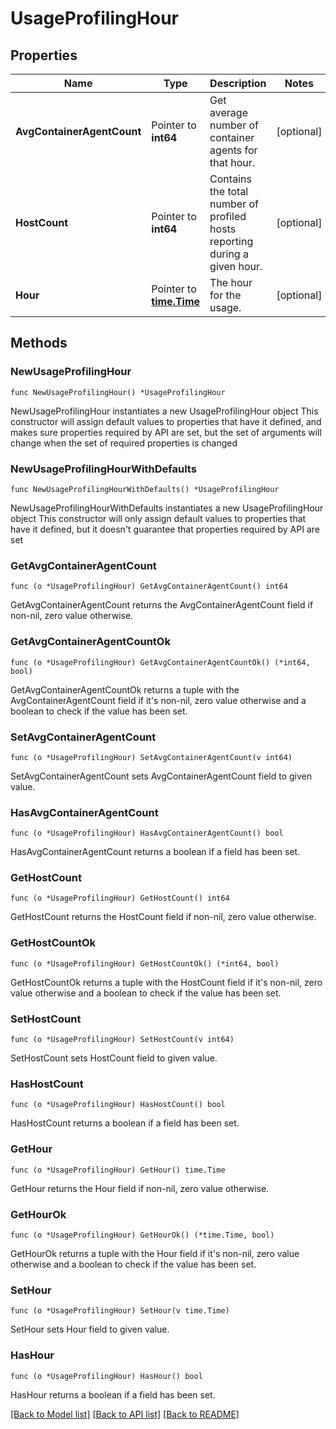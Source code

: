 # UsageProfilingHour

## Properties

Name | Type | Description | Notes
------------ | ------------- | ------------- | -------------
**AvgContainerAgentCount** | Pointer to **int64** | Get average number of container agents for that hour. | [optional] 
**HostCount** | Pointer to **int64** | Contains the total number of profiled hosts reporting during a given hour. | [optional] 
**Hour** | Pointer to [**time.Time**](time.Time.md) | The hour for the usage. | [optional] 

## Methods

### NewUsageProfilingHour

`func NewUsageProfilingHour() *UsageProfilingHour`

NewUsageProfilingHour instantiates a new UsageProfilingHour object
This constructor will assign default values to properties that have it defined,
and makes sure properties required by API are set, but the set of arguments
will change when the set of required properties is changed

### NewUsageProfilingHourWithDefaults

`func NewUsageProfilingHourWithDefaults() *UsageProfilingHour`

NewUsageProfilingHourWithDefaults instantiates a new UsageProfilingHour object
This constructor will only assign default values to properties that have it defined,
but it doesn't guarantee that properties required by API are set

### GetAvgContainerAgentCount

`func (o *UsageProfilingHour) GetAvgContainerAgentCount() int64`

GetAvgContainerAgentCount returns the AvgContainerAgentCount field if non-nil, zero value otherwise.

### GetAvgContainerAgentCountOk

`func (o *UsageProfilingHour) GetAvgContainerAgentCountOk() (*int64, bool)`

GetAvgContainerAgentCountOk returns a tuple with the AvgContainerAgentCount field if it's non-nil, zero value otherwise
and a boolean to check if the value has been set.

### SetAvgContainerAgentCount

`func (o *UsageProfilingHour) SetAvgContainerAgentCount(v int64)`

SetAvgContainerAgentCount sets AvgContainerAgentCount field to given value.

### HasAvgContainerAgentCount

`func (o *UsageProfilingHour) HasAvgContainerAgentCount() bool`

HasAvgContainerAgentCount returns a boolean if a field has been set.

### GetHostCount

`func (o *UsageProfilingHour) GetHostCount() int64`

GetHostCount returns the HostCount field if non-nil, zero value otherwise.

### GetHostCountOk

`func (o *UsageProfilingHour) GetHostCountOk() (*int64, bool)`

GetHostCountOk returns a tuple with the HostCount field if it's non-nil, zero value otherwise
and a boolean to check if the value has been set.

### SetHostCount

`func (o *UsageProfilingHour) SetHostCount(v int64)`

SetHostCount sets HostCount field to given value.

### HasHostCount

`func (o *UsageProfilingHour) HasHostCount() bool`

HasHostCount returns a boolean if a field has been set.

### GetHour

`func (o *UsageProfilingHour) GetHour() time.Time`

GetHour returns the Hour field if non-nil, zero value otherwise.

### GetHourOk

`func (o *UsageProfilingHour) GetHourOk() (*time.Time, bool)`

GetHourOk returns a tuple with the Hour field if it's non-nil, zero value otherwise
and a boolean to check if the value has been set.

### SetHour

`func (o *UsageProfilingHour) SetHour(v time.Time)`

SetHour sets Hour field to given value.

### HasHour

`func (o *UsageProfilingHour) HasHour() bool`

HasHour returns a boolean if a field has been set.


[[Back to Model list]](../README.md#documentation-for-models) [[Back to API list]](../README.md#documentation-for-api-endpoints) [[Back to README]](../README.md)


